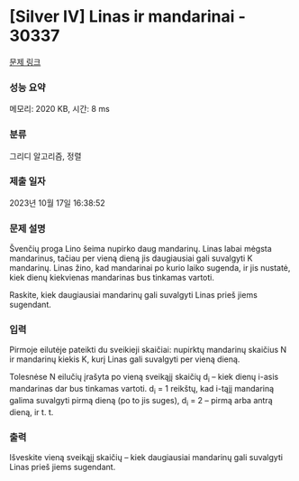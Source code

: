# [Silver IV] Linas ir mandarinai - 30337 

[문제 링크](https://www.acmicpc.net/problem/30337) 

### 성능 요약

메모리: 2020 KB, 시간: 8 ms

### 분류

그리디 알고리즘, 정렬

### 제출 일자

2023년 10월 17일 16:38:52

### 문제 설명

<p>Švenčių proga Lino šeima nupirko daug mandarinų. Linas labai mėgsta mandarinus, tačiau per vieną dieną jis daugiausiai gali suvalgyti K mandarinų. Linas žino, kad mandarinai po kurio laiko sugenda, ir jis nustatė, kiek dienų kiekvienas mandarinas bus tinkamas vartoti.</p>

<p>Raskite, kiek daugiausiai mandarinų gali suvalgyti Linas prieš jiems sugendant.</p>

### 입력 

 <p>Pirmoje eilutėje pateikti du sveikieji skaičiai: nupirktų mandarinų skaičius N ir mandarinų kiekis K, kurį Linas gali suvalgyti per vieną dieną.</p>

<p>Tolesnėse N eilučių įrašyta po vieną sveikąjį skaičių d<sub>i</sub> – kiek dienų i-asis mandarinas dar bus tinkamas vartoti. d<sub>i</sub> = 1 reikštų, kad i-tąjį mandariną galima suvalgyti pirmą dieną (po to jis suges), d<sub>i</sub> = 2 – pirmą arba antrą dieną, ir t. t.</p>

### 출력 

 <p>Išveskite vieną sveikąjį skaičių – kiek daugiausiai mandarinų gali suvalgyti Linas prieš jiems sugendant.</p>

